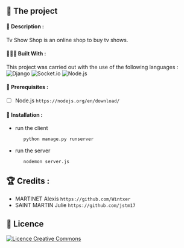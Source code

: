 ## 💼 The project

#### 📝 Description :

Tv Show Shop is an online shop to buy tv shows.


#### 👩🏾‍💻 Built With :

This project was carried out with the use of the following languages :
![Django](https://img.shields.io/badge/Django-010101?&style=for-the-badge&logo=Django&logoColor=yellow)
![Socket.io](https://img.shields.io/badge/Socket.io-010101?&style=for-the-badge&logo=Socket.io&logoColor=white)
![Node.js](https://img.shields.io/badge/Node.js-339933?style=for-the-badge&logo=nodedotjs&logoColor=white)


#### 🔐 Prerequisites : 
   
- [ ] Node.js `https://nodejs.org/en/download/ ` 


#### 💾 Installation :

- run the client

  ```sh
     python manage.py runserver
     ```
- run the server
  ```sh
     nodemon server.js
     ```


## 🏆 Credits :

- MARTINET Alexis `https://github.com/Wintxer`
- SAINT MARTIN Julie `https://github.com/jstm17`


## 📜 Licence
 <a align="center"  rel="license" href="http://creativecommons.org/licenses/by-nc/4.0/"><img alt="Licence Creative Commons" style="border-width:0" src="https://i.creativecommons.org/l/by-nc/4.0/88x31.png" /></a>
